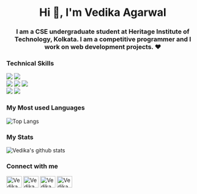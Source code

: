<h1 align="center">Hi 👋, I'm Vedika Agarwal</h1>
<h3 align="center">I am a CSE undergraduate student at Heritage Institute of Technology, Kolkata. I am a competitive programmer and I work on web development projects. ❤</h3>

### Technical Skills
<img src="https://img.shields.io/badge/-C%20&%20C++-659ad2?style=flat&logo=c%2B%2B&logoColor=ffffff"> <img src="https://img.shields.io/badge/-Python%203-black?style=flat&logo=python&logoColor=white"> <br />
<img src = "https://img.shields.io/badge/-HTML5-E34F26?style=flat&logo=html5&logoColor=white"> <img src = "https://img.shields.io/badge/-CSS3-1572B6?style=flat&logo=css3&logoColor=white"> 
<img src="https://img.shields.io/badge/-Bootstrap-563D7C?style=flat&logo=bootstrap&logoColor=white"> <br />
<img src="https://img.shields.io/badge/-Problem%20Solving-ffa804?style=flat"> <img src="https://img.shields.io/badge/-Database%20Management-4d008f?style=flat"> <br />

### My Most used Languages
![Top Langs](https://github-readme-stats.vercel.app/api/top-langs?username=vedikaag99&show_icons=true&&theme=radical)

### My Stats
![Vedika's github stats](https://github-readme-stats.vercel.app/api?username=vedikaag99&show_icons=true&&theme=radical)

### Connect with me
<p align="left">
<a href="https://linkedin.com/in/vedika-agarwal-a134311a9/" target="blank"><img align="center" src="https://cdn.jsdelivr.net/npm/simple-icons@3.0.1/icons/linkedin.svg" alt="Vedika Agarwal| Linkedin" height="30" width="40" /></a>
<a href="https://www.codechef.com/users/vedika_ag" target="blank"><img align="center" src="https://cdn.jsdelivr.net/npm/simple-icons@3.1.0/icons/codechef.svg" alt="Vedika Agarwal| CodeChef" height="30" width="40" /></a>
<a href="https://www.hackerrank.com/vedika_ag99" target="blank"><img align="center" src="https://cdn.jsdelivr.net/npm/simple-icons@3.0.1/icons/hackerrank.svg" alt="Vedika Agarwal| Hackerrank" height="30" width="40" /></a>
<a href="mailto:kajolkumarisingh222@gmail.com" target="blank"><img align="center" src="https://cdn.jsdelivr.net/npm/simple-icons@v3/icons/gmail.svg" alt="Vedika Agarwal| Gmail" height="30" width="40" /></a>
</p>
